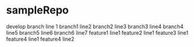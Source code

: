 # sampleRepo
develop branch line 1
branch1 line2
branch2 line3
branch3 line4
branch4 line5
branch5 line6
branch6 line7
feature1 line1
feature2 line1
feature3 line1
feature4 line1
feature4 line2
